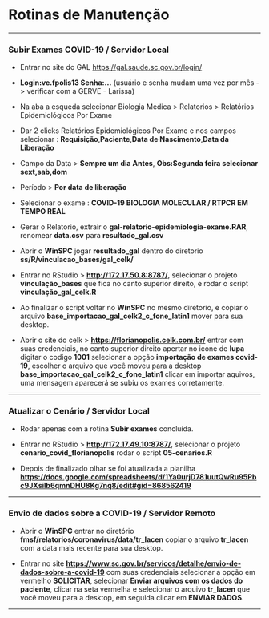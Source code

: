 # Rotinas de Manutenção
__________________
### Subir Exames COVID-19 / Servidor Local

- Entrar no site do GAL https://gal.saude.sc.gov.br/login/


- **Login:ve.fpolis13   Senha:...** (usuário e senha mudam uma vez por mês -> verificar com a GERVE - Larissa)
- Na aba a esqueda selecionar Biologia Medica > Relatorios > Relatórios Epidemiológicos Por Exame
- Dar 2 clicks Relatórios Epidemiológicos Por Exame e nos campos selecionar : **Requisição**,**Paciente**,**Data de Nascimento**,**Data da Liberação**

- Campo da Data > **Sempre um dia Antes**, **Obs:Segunda feira selecionar sext,sab,dom**
- Período > **Por data de liberação**
- Selecionar o exame : **COVID-19 BIOLOGIA MOLECULAR / RTPCR EM TEMPO REAL**
- Gerar o Relatorio, extrair o **gal-relatorio-epidemiologia-exame.RAR**, renomear **data.csv** para **resultado_gal.csv**
- Abrir o **WinSPC** jogar  **resultado_gal** dentro do diretorio **ss/R/vinculacao_bases/gal_celk/**
- Entrar no RStudio > **http://172.17.50.8:8787/**, selecionar o projeto **vinculação_bases** que fica no canto superior direito, e rodar o script **vinculação_gal_celk.R**
- Ao finalizar o script voltar no **WinSPC** no mesmo diretorio, e copiar o arquivo **base_importacao_gal_celk2_c_fone_latin1** mover para sua desktop.
- Abrir o site do celk >  **https://florianopolis.celk.com.br/** entrar com suas credenciais, no canto superior direito apertar no icone de **lupa** digitar o codigo **1001** selecionar a opção **importação de exames covid-19**, escolher o arquivo que você moveu para a desktop **base_importacao_gal_celk2_c_fone_latin1** clicar em importar aquivos, uma mensagem aparecerá se subiu os exames corretamente.
_______________________________

### Atualizar o Cenário / Servidor Local
- Rodar apenas com a rotina **Subir exames** concluída.

- Entrar no RStudio > **http://172.17.49.10:8787/**, selecionar o projeto **cenario_covid_florianopolis** rodar o script **05-cenarios.R**
- Depois de finalizado olhar se foi atualizada a planilha **https://docs.google.com/spreadsheets/d/1Ya0urjD781uutQwRu95Pbc9JXsilb6qmnDHU8Kg7nq8/edit#gid=868562419**
_______________________________

### Envio de dados sobre a COVID-19 / Servidor Remoto

- Abrir o **WinSPC** entrar no diretório **fmsf/relatorios/coronavirus/data/tr_lacen** copiar o arquivo **tr_lacen** com a data mais recente para sua desktop.

- Entrar no site **https://www.sc.gov.br/servicos/detalhe/envio-de-dados-sobre-a-covid-19** com suas credenciais selecionar a opção em vermelho **SOLICITAR**, selecionar **Enviar arquivos com os dados do paciente**, clicar na seta vermelha e selecionar o arquivo **tr_lacen** que você moveu para a desktop, em seguida clicar em **ENVIAR DADOS**.
_______________________________